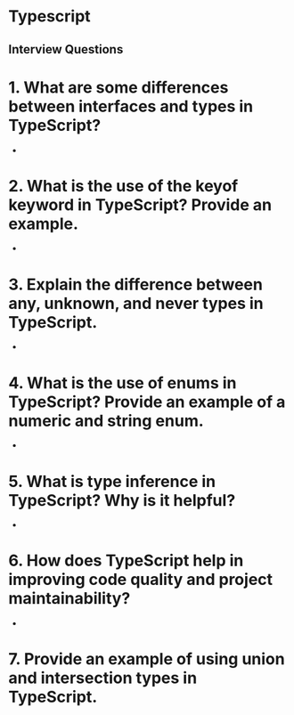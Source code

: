 # Typescript

## Interview Questions

# 1. What are some differences between interfaces and types in TypeScript?

- 



# 2. What is the use of the keyof keyword in TypeScript? Provide an example.
- 


# 3. Explain the difference between any, unknown, and never types in TypeScript.
- 

# 4. What is the use of enums in TypeScript? Provide an example of a numeric and string enum.
- 

# 5. What is type inference in TypeScript? Why is it helpful?
- 


# 6. How does TypeScript help in improving code quality and project maintainability?
- 


# 7. Provide an example of using union and intersection types in TypeScript.